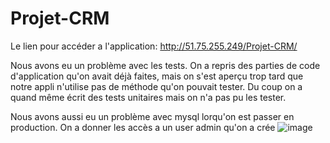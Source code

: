 # Projet-CRM

Le lien pour accéder a l'application: http://51.75.255.249/Projet-CRM/

Nous avons eu un problème avec les tests. On a repris des parties de code d'application qu'on avait déjà faites, mais on s'est aperçu trop tard que notre appli n'utilise pas de méthode qu'on pouvait tester. Du coup on a quand même écrit des tests unitaires mais on n'a pas pu les tester.

Nous avons aussi eu un problème avec mysql lorqu'on est passer en production. On a donner les accès a un user admin qu'on a crée
![image](https://user-images.githubusercontent.com/62374845/183258886-baa0554c-b373-4e55-a7be-eb17e01fc527.png)

